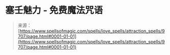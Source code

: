 <!--yml

category: 未分类

date: 2024-06-12 18:46:05

-->

# 塞壬魅力 - 免费魔法咒语

> 来源：[https://www.spellsofmagic.com/spells/love_spells/attraction_spells/9707/page.html#0001-01-01](https://www.spellsofmagic.com/spells/love_spells/attraction_spells/9707/page.html#0001-01-01)
